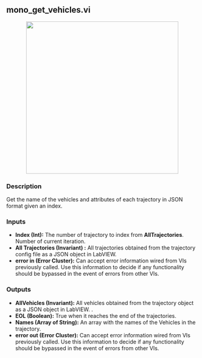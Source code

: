 ## mono_get_vehicles.vi
<p align="center">
<img src="https://github.com/monoDriveIO/client/raw/master/WikiPhotos/LV_client/utilities/monoDrive_lvlib_mono__get__vehiclesc.png" 
width="400"  />
</p>

### Description 
Get the name of the vehicles and attributes of each trajectory in JSON format given an index.

### Inputs

- **Index (Int):** The number of trajectory to index from **AllTrajectories**. Number of current iteration.
- **All Trajectories (Invariant) :** All trajectories obtained from the trajectory config file as a JSON object in LabVIEW.
- **error in (Error Cluster):** Can accept error information wired from VIs previously called. Use this information to decide if any functionality should be bypassed in the event of errors from other VIs.


### Outputs

- **AllVehicles (Invariant):** All vehicles obtained from the trajectory object as a JSON object in LabVIEW. .
- **EOL (Boolean):** True when it reaches the end of the trajectories.
- **Names (Array of String):** An array with the names of the Vehicles in the trajectory.
- **error out (Error Cluster):** Can accept error information wired from VIs previously called. Use this information to decide if any functionality should be bypassed in the event of errors from other VIs.
